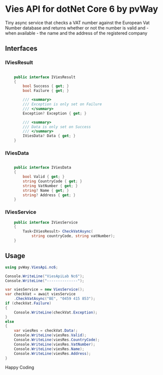 ﻿# Vies API for dotNet Core 6 by pvWay

Tiny async service that checks a VAT number against the European Vat Number database and returns whether or not the number is valid and - when available - the name and the address of the registered company

## Interfaces

### IViesResult

```csharp

    public interface IViesResult
    {
        bool Success { get; }
        bool Failure { get; }

        /// <summary>
        /// Exception is only set on Failure
        /// </summary>
        Exception? Exception { get; }

        /// <summary>
        /// Data is only set on Success
        /// </summary>
        IViesData? Data { get; }
    }
```

### IViesData

```csharp

    public interface IViesData
    {
        bool Valid { get; }
        string CountryCode { get; }
        string VatNumber { get; }
        string? Name { get; }
        string? Address { get; }
    }


```

### IViesService

```csharp
    public interface IViesService
    {
        Task<IViesResult> CheckVatAsync(
            string countryCode, string vatNumber);
    }
```

## Usage
```csharp
using pvWay.ViesApi.nc6;

Console.WriteLine("ViesApiLab Nc6");
Console.WriteLine("--------------");

var viesService = new ViesService();
var checkVat = await viesService
    .CheckVatAsync("BE", "0459 415 853");
if (checkVat.Failure)
{
    Console.WriteLine(checkVat.Exception);
}
else
{
    var viesRes = checkVat.Data!;
    Console.WriteLine(viesRes.Valid);
    Console.WriteLine(viesRes.CountryCode);
    Console.WriteLine(viesRes.VatNumber);
    Console.WriteLine(viesRes.Name);
    Console.WriteLine(viesRes.Address);
}
```
Happy Coding